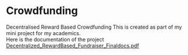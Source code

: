 # Crowdfunding
Decentralised Reward Based Crowdfunding
This is created as part of my mini project for my academics.</br>
Here is the documentation of the project
[Decentralized_RewardBased_Fundraiser_Finaldocs.pdf](https://github.com/ziaualhassain/Crowdfunding/files/9640079/Decentralized_RewardBased_Fundraiser_Finaldocs.pdf)

